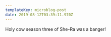 ```yaml
---
templateKey: microblog-post
date: 2019-08-12T03:39:11.970Z
---
```


Holy cow season three of She-Ra was a banger!
